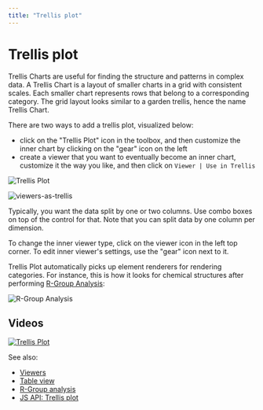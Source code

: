 ```yaml
---
title: "Trellis plot"
---
```

<!-- SUBTITLE: -->

# Trellis plot

Trellis Charts are useful for finding the structure and patterns in complex data. A Trellis Chart is a layout of smaller
charts in a grid with consistent scales. Each smaller chart represents rows that belong to a corresponding category. The
grid layout looks similar to a garden trellis, hence the name Trellis Chart.

There are two ways to add a trellis plot, visualized below:

* click on the "Trellis Plot" icon in the toolbox, and then customize the inner chart by clicking on the "gear" icon on
  the left
* create a viewer that you want to eventually become an inner chart, customize it the way you like, and then click
  on `Viewer | Use in Trellis`

![Trellis Plot](../../uploads/gifs/trellis-plot.gif "Trellis Plot")

![viewers-as-trellis](../viewers-as-trellis.gif)

Typically, you want the data split by one or two columns. Use combo boxes on top of the control for that. Note that you
can split data by one column per dimension.

To change the inner viewer type, click on the viewer icon in the left top corner. To edit inner viewer's settings, use
the "gear" icon next to it.

Trellis Plot automatically picks up element renderers for rendering categories. For instance, this is how it looks for
chemical structures after performing [R-Group Analysis](../../domains/chem/r-group-analysis.md):

![R-Group Analysis](../../uploads/chem/r-group-analysis.png "R-Group Analysis")

## Videos

[![Trellis Plot](../../uploads/youtube/visualizations2.png "Open on Youtube")](https://www.youtube.com/watch?v=7MBXWzdC0-I&t=1560s)

See also:

* [Viewers](../viewers.md)
* [Table view](../../datagrok/table-view.md)
* [R-Group analysis](../../domains/chem/r-group-analysis.md)
* [JS API: Trellis plot](https://public.datagrok.ai/js/samples/ui/viewers/types/trellis-plot)
